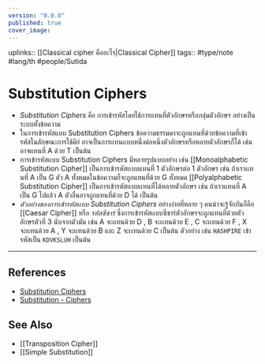```yaml
---
version: "0.0.0"
published: true
cover_image:
---
```

uplinks:: [[Classical cipher คืออะไร|Classical Cipher]]
tags:: #type/note #lang/th #people/Sutida 
# Substitution Ciphers
- *Substitution Ciphers*  คือ การเข้ารหัสโดยใช้การเเทนที่ตัวอักษรหรือกลุ่มตัวอักษร อย่างเป็นระบบทั้งข้อความ 
- ในการเข้ารหัสแบบ Substitution Ciphers ข้อความธรรมดาจะถูกแทนที่ด้วยข้อความที่เข้ารหัสในลักษณะการใช้คีย์ อาจเป็นการเเทนเเบบหนึ่งต่อหนึ่งตัวอักษรหรือหลายตัวอักษรก็ได้ เช่น อาจเเทนที่ A ด้วย T เป็นต้น
- การเข้ารหัสเเบบ Substitution Ciphers มีหลายรูปแบบอย่าง เช่น [[Monoalphabetic Substitution Cipher]] เป็นการเข้ารหัสเเบบแทนที่ 1 ตัวอักษรต่อ 1 ตัวอักษร เช่น ถ้าเราเเทนที่ A เป็น G  ตัว A ทั้งหมดในข้อความก็จะถูกแทนที่ด้วย G ทั้งหมด
  [[Polyalphabetic Substitution Cipher]] เป็นการเข้ารหัสเเบบเเทนที่ได้หลายตัวอักษร เช่น ถ้าเราเเทนที่  A เป็น G ไปแล้ว A ตัวอื่นอาจถูกแทนที่ด้วย D ได้ เป็นต้น
- *ตัวอย่างของการเข้ารหัสเเบบ Substitution Ciphers* อย่างง่ายที่หลาย ๆ คนน่าจะรู้จักกันก็คือ [[Caesar Cipher]] หรือ *รหัสซีซาร์*  ซึ่งการเข้ารหัสเเบบซีซาร์ตัวอักษรจะถูกแทนที่ด้วยตัวอักษรตัวที่ 3 นับจากตัวมัน เช่น A จะเเทนด้วย D , B จะเเทนด้วย E , C จะเเทนด้วย F , X จะเเทนด้วย A , Y จะเเทนด้วย B และ Z จะเเทนด้วย C เป็นต้น ตัวอย่าง เช่น `HASHPIRE` เข้ารหัสเป็น `KDVKSLUH` เป็นต้น
---
## References
- [Substitution Ciphers](https://en.wikipedia.org/wiki/Substitution_cipher)
- [Substitution - Ciphers](https://kungfusecurity.wordpress.com/tag/substitution-cipher/)

## See Also
- [[Transposition Cipher]]
- [[Simple Substitution]]





